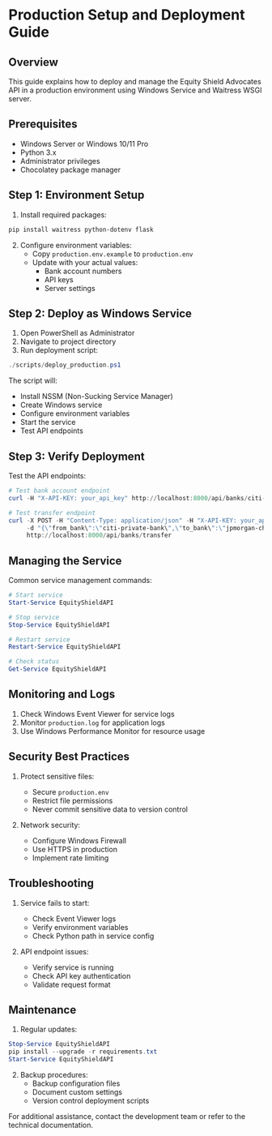 # Production Setup and Deployment Guide

## Overview
This guide explains how to deploy and manage the Equity Shield Advocates API in a production environment using Windows Service and Waitress WSGI server.

## Prerequisites
- Windows Server or Windows 10/11 Pro
- Python 3.x
- Administrator privileges
- Chocolatey package manager

## Step 1: Environment Setup

1. Install required packages:
```powershell
pip install waitress python-dotenv flask
```

2. Configure environment variables:
   - Copy `production.env.example` to `production.env`
   - Update with your actual values:
     - Bank account numbers
     - API keys
     - Server settings

## Step 2: Deploy as Windows Service

1. Open PowerShell as Administrator
2. Navigate to project directory
3. Run deployment script:
```powershell
./scripts/deploy_production.ps1
```

The script will:
- Install NSSM (Non-Sucking Service Manager)
- Create Windows service
- Configure environment variables
- Start the service
- Test API endpoints

## Step 3: Verify Deployment

Test the API endpoints:
```powershell
# Test bank account endpoint
curl -H "X-API-KEY: your_api_key" http://localhost:8000/api/banks/citi-private-bank/account

# Test transfer endpoint
curl -X POST -H "Content-Type: application/json" -H "X-API-KEY: your_api_key" `
     -d "{\"from_bank\":\"citi-private-bank\",\"to_bank\":\"jpmorgan-chase\",\"amount\":1000}" `
     http://localhost:8000/api/banks/transfer
```

## Managing the Service

Common service management commands:
```powershell
# Start service
Start-Service EquityShieldAPI

# Stop service
Stop-Service EquityShieldAPI

# Restart service
Restart-Service EquityShieldAPI

# Check status
Get-Service EquityShieldAPI
```

## Monitoring and Logs

1. Check Windows Event Viewer for service logs
2. Monitor `production.log` for application logs
3. Use Windows Performance Monitor for resource usage

## Security Best Practices

1. Protect sensitive files:
   - Secure `production.env`
   - Restrict file permissions
   - Never commit sensitive data to version control

2. Network security:
   - Configure Windows Firewall
   - Use HTTPS in production
   - Implement rate limiting

## Troubleshooting

1. Service fails to start:
   - Check Event Viewer logs
   - Verify environment variables
   - Check Python path in service config

2. API endpoint issues:
   - Verify service is running
   - Check API key authentication
   - Validate request format

## Maintenance

1. Regular updates:
```powershell
Stop-Service EquityShieldAPI
pip install --upgrade -r requirements.txt
Start-Service EquityShieldAPI
```

2. Backup procedures:
   - Backup configuration files
   - Document custom settings
   - Version control deployment scripts

For additional assistance, contact the development team or refer to the technical documentation.
